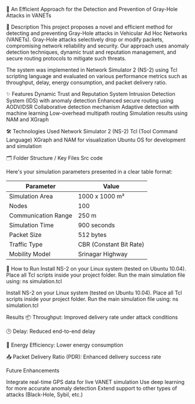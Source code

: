 
🚗 An Efficient Approach for the Detection and Prevention of Gray-Hole Attacks in VANETs

📄 Description
This project proposes a novel and efficient method for detecting and preventing Gray-Hole attacks in Vehicular Ad Hoc Networks (VANETs). Gray-Hole attacks selectively drop or modify packets, compromising network reliability and security. Our approach uses anomaly detection techniques, dynamic trust and reputation management, and secure routing protocols to mitigate such threats.

The system was implemented in Network Simulator 2 (NS-2) using Tcl scripting language and evaluated on various performance metrics such as throughput, delay, energy consumption, and packet delivery ratio.


✨ Features
Dynamic Trust and Reputation System
Intrusion Detection System (IDS) with anomaly detection
Enhanced secure routing using AODV/DSR
Collaborative detection mechanism
Adaptive detection with machine learning
Low-overhead multipath routing
Simulation results using NAM and XGraph

🛠️ Technologies Used
Network Simulator 2 (NS-2)
Tcl (Tool Command Language)
XGraph and NAM for visualization
Ubuntu OS for development and simulation

🗂️ Folder Structure / Key Files
Src code

Here's your simulation parameters presented in a clear table format:

| **Parameter**       | **Value**               |
| ------------------- | ----------------------- |
| Simulation Area     | 1000 x 1000 m²          |
| Nodes               | 100                     |
| Communication Range | 250 m                   |
| Simulation Time     | 900 seconds             |
| Packet Size         | 512 bytes               |
| Traffic Type        | CBR (Constant Bit Rate) |
| Mobility Model      | Srinagar Highway        |

🚀 How to Run
Install NS-2 on your Linux system (tested on Ubuntu 10.04).
Place all Tcl scripts inside your project folder.
Run the main simulation file using:
ns simulation.tcl

Install NS-2 on your Linux system (tested on Ubuntu 10.04).
Place all Tcl scripts inside your project folder.
Run the main simulation file using:
ns simulation.tcl

Results
📦 Throughput: Improved delivery rate under attack conditions

🕒 Delay: Reduced end-to-end delay

🔋 Energy Efficiency: Lower energy consumption

📤 Packet Delivery Ratio (PDR): Enhanced delivery success rate

Future Enhancements

Integrate real-time GPS data for live VANET simulation
Use deep learning for more accurate anomaly detection
Extend support to other types of attacks (Black-Hole, Sybil, etc.)
